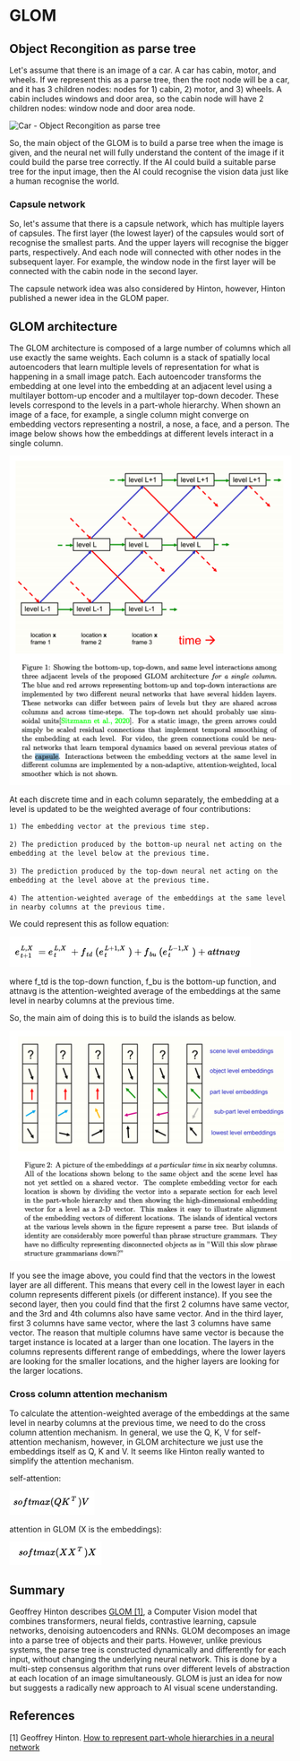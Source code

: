 # GLOM

## Object Recongition as parse tree

Let's assume that there is an image of a car. A car has cabin, motor, and wheels. If we represent this as a parse tree, then the root node will be a car, and it has 3 children nodes: nodes for 1) cabin, 2) motor, and 3) wheels. A cabin includes windows and door area, so the cabin node will have 2 children nodes: window node and door area node.

![Car - Object Recongition as parse tree](car_image_for_object_recognition_as_parse_tree.png)

So, the main object of the GLOM is to build a parse tree when the image is given, and the neural net will fully understand the content of the image if it could build the parse tree correctly. If the AI could build a suitable parse tree for the input image, then the AI could recognise the vision data just like a human recognise the world.

### Capsule network

So, let's assume that there is a capsule network, which has multiple layers of capsules. The first layer (the lowest layer) of the capsules would sort of recognise the smallest parts. And the upper layers will recognise the bigger parts, respectively. And each node will connected with other nodes in the subsequent layer. For example, the window node in the first layer will be connected with the cabin node in the second layer.

The capsule network idea was also considered by Hinton, however, Hinton published a newer idea in the GLOM paper.

## GLOM architecture

The GLOM architecture is composed of a large number of columns which all use exactly the same weights. Each column is a stack of spatially local autoencoders that learn multiple levels of representation for what is happening in a small image patch. Each autoencoder transforms the embedding at one level into the embedding at an adjacent level using a multilayer bottom-up encoder and a multilayer top-down decoder. These levels correspond to the levels in a part-whole hierarchy. When shown an image of a face, for example, a single
column might converge on embedding vectors representing a nostril, a nose, a face, and a person. The image below shows how the embeddings at different levels interact in a single column.

![how the embeddings at different levels interact in a single column](./imgs/column_based_architecture.png)

At each discrete time and in each column separately, the embedding at a level is updated to be the weighted average of four contributions:

    1) The embedding vector at the previous time step.

    2) The prediction produced by the bottom-up neural net acting on the embedding at the level below at the previous time.

    3) The prediction produced by the top-down neural net acting on the embedding at the level above at the previous time.

    4) The attention-weighted average of the embeddings at the same level in nearby columns at the previous time.

We could represent this as follow equation:

![Column embedding equation](./imgs/column_embedding_equation.png)

where f_td is the top-down function, f_bu is the bottom-up function, and attnavg is the attention-weighted average of the embeddings at the same level in nearby columns at the previous time.

So, the main aim of doing this is to build the islands as below.

![picture of embeddings](./imgs/embedding_island.png)

If you see the image above, you could find that the vectors in the lowest layer are all different. This means that every cell in the lowest layer in each column represents different pixels (or different instance). If you see the second layer, then you could find that the first 2 columns have same vector, and the 3rd and 4th columns also have same vector. And in the third layer, first 3 columns have same vector, where the last 3 columns have same vector. The reason that multiple columns have same vector is because the target instance is located at a larger than one location. The layers in the columns represents different range of embeddings, where the lower layers are looking for the smaller locations, and the higher layers are looking for the larger locations.

### Cross column attention mechanism

To calculate the attention-weighted average of the embeddings at the same level in nearby columns at the previous time, we need to do the cross column attention mechanism. In general, we use the Q, K, V for self-attention mechanism, however, in GLOM architecture we just use the embeddings itself as Q, K and V. It seems like Hinton really wanted to simplify the attention mechanism.

self-attention:

![self-attention equation](./imgs/self_attention_eq.png)

attention in GLOM (X is the embeddings):

![GLOM's attention](./imgs/glom_attention_eq.png)

## Summary

Geoffrey Hinton describes [GLOM [1]](https://arxiv.org/abs/2102.12627), a Computer Vision model that combines transformers, neural fields, contrastive learning, capsule networks, denoising autoencoders and RNNs. GLOM decomposes an image into a parse tree of objects and their parts. However, unlike previous systems, the parse tree is constructed dynamically and differently for each input, without changing the underlying neural network. This is done by a multi-step consensus algorithm that runs over different levels of abstraction at each location of an image simultaneously. GLOM is just an idea for now but suggests a radically new approach to AI visual scene understanding.

## References

[1] Geoffrey Hinton. [How to represent part-whole hierarchies in a neural network](https://arxiv.org/abs/2102.12627)
